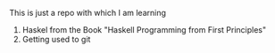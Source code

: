 This is just a repo with which I am learning

1. Haskel from the Book "Haskell Programming from First Principles" 
2. Getting used to git
